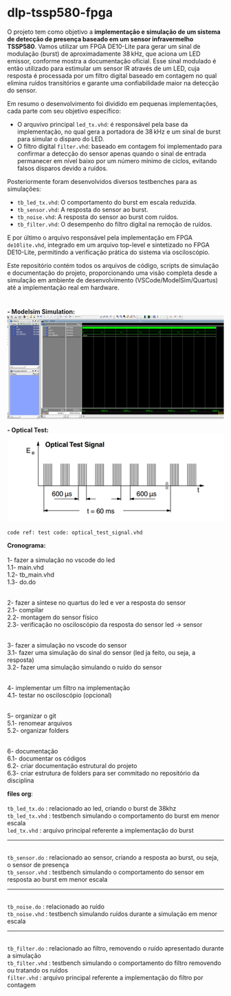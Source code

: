 # dlp-tssp580-fpga


O projeto tem como objetivo a **implementação e simulação de um sistema de detecção de presença baseado em um sensor infravermelho TSSP580**. Vamos utilizar um FPGA DE10-Lite para gerar um sinal de modulação (burst) de aproximadamente 38 kHz, que aciona um LED emissor, conforme mostra a documentação oficial. Esse sinal modulado é então utilizado para estimular um sensor IR através de um LED, cuja resposta é processada por um filtro digital baseado em contagem no qual elimina ruídos transitórios e garante uma confiabilidade maior na detecção do sensor.<br>

Em resumo o desenvolvimento foi dividido em pequenas implementações, cada parte com seu objetivo específico:<br>

- O arquvivo principal ```led_tx.vhd```: é responsável pela base da implementação, no qual gera a portadora de 38 kHz e um sinal de burst para simular o disparo do LED.<br>
- O filtro digital ```filter.vhd```: baseado em contagem foi implementado para confirmar a detecção do sensor apenas quando o sinal de entrada permanecer em nível baixo por um número mínimo de ciclos, evitando falsos disparos devido a ruídos.<br>

Posteriormente foram desenvolvidos diversos testbenches para as simulações:<br>
- ```tb_led_tx.vhd```: O comportamento do burst em escala reduzida.<br>
- ```tb_sensor.vhd```: A resposta do sensor ao burst.<br>
- ```tb_noise.vhd```: A resposta do sensor ao burst com ruídos.<br>
- ```tb_filter.vhd```: O desempenho do filtro digital na remoção de ruídos.<br>

E por último o arquivo responsável pela implementação em FPGA ```de10lite.vhd```, integrado em um arquivo top-level e sintetizado no FPGA DE10-Lite, permitindo a verificação prática do sistema via osciloscópio.<br>

Este repositório contém todos os arquivos de código, scripts de simulação e documentação do projeto, proporcionando uma visão completa desde a simulação em ambiente de desenvolvimento (VSCode/ModelSim/Quartus) até a implementação real em hardware.<br>


#

#

#

#

#




**- Modelsim Simulation:**<br>
![img](images/simul_testbench_7_pulses.PNG)	

**- Optical Test:**<br>
![img](images/optical_test_signal.PNG)	

```code ref: test code: optical_test_signal.vhd```

**Cronograma:**<br>
<br>1- fazer a simulação no vscode do led
<br>1.1- main.vhd
<br>1.2- tb_main.vhd
<br>1.3- do.do

<br>2- fazer a síntese no quartus do led e ver a resposta do sensor
<br>2.1- compilar
<br>2.2- montagem do sensor físico
<br>2.3- verificação no osciloscópio da resposta do sensor led -> sensor

<br>3- fazer a simulação no vscode do sensor
<br>3.1- fazer uma simulação do sinal do sensor (led ja feito, ou seja, a resposta)
<br>3.2- fazer uma simulação simulando o ruído do sensor

<br>4- implementar um filtro na implementação
<br>4.1- testar no osciloscópio (opcional)

<br>5- organizar o git
<br>5.1- renomear arquivos
<br>5.2- organizar folders

<br>6- documentação
<br>6.1- documentar os códigos
<br>6.2- criar documentação estrutural do projeto
<br>6.3- criar estrutura de folders para ser commitado no repositório da disciplina

**files org**:<br>
<br>```tb_led_tx.do``` : relacionado ao led, criando o burst de 38khz
<br>```tb_led_tx.vhd``` : testbench simulando o comportamento do burst em menor escala
<br>```led_tx.vhd``` : arquivo principal referente a implementação do burst

---

<br>```tb_sensor.do``` : relacionado ao sensor, criando a resposta ao burst, ou seja, o sensor de presença
<br>```tb_sensor.vhd``` : testbench simulando o comportamento do sensor em resposta ao burst em menor escala

---

<br>```tb_noise.do``` : relacionado ao ruído
<br>```tb_noise.vhd``` : testbench simulando ruídos durante a simulação em menor escala

---

<br>```tb_filter.do``` : relacionado ao filtro, removendo o ruído apresentado durante a simulação
<br>```tb_filter.vhd``` : testbench simulando o comportamento do filtro removendo ou tratando os ruídos
<br>```filter.vhd``` : arquivo principal referente a implementação do filtro por contagem
